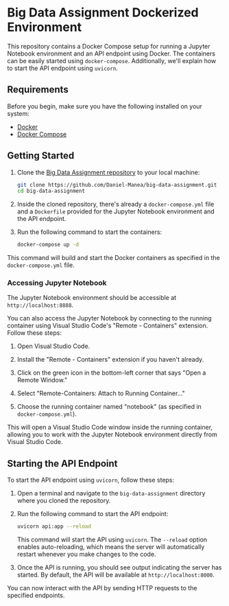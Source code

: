 # Big Data Assignment Dockerized Environment

This repository contains a Docker Compose setup for running a Jupyter Notebook environment and an API endpoint using Docker. The containers can be easily started using `docker-compose`. Additionally, we'll explain how to start the API endpoint using `uvicorn`.

## Requirements

Before you begin, make sure you have the following installed on your system:

- [Docker](https://www.docker.com/get-started)
- [Docker Compose](https://docs.docker.com/compose/install/)

## Getting Started

1. Clone the [Big Data Assignment repository](https://github.com/Daniel-Manea/big-data-assignment) to your local machine:

   ```bash
   git clone https://github.com/Daniel-Manea/big-data-assignment.git
   cd big-data-assignment
   ```

2. Inside the cloned repository, there's already a `docker-compose.yml` file and a `Dockerfile` provided for the Jupyter Notebook environment and the API endpoint.

3. Run the following command to start the containers:

   ```bash
   docker-compose up -d
   ```
   
This command will build and start the Docker containers as specified in the `docker-compose.yml` file.

### Accessing Jupyter Notebook

The Jupyter Notebook environment should be accessible at `http://localhost:8888`.

You can also access the Jupyter Notebook by connecting to the running container using Visual Studio Code's "Remote - Containers" extension. Follow these steps:

1. Open Visual Studio Code.

2. Install the "Remote - Containers" extension if you haven't already.

3. Click on the green icon in the bottom-left corner that says "Open a Remote Window."

4. Select "Remote-Containers: Attach to Running Container..."

5. Choose the running container named "notebook" (as specified in `docker-compose.yml`).

This will open a Visual Studio Code window inside the running container, allowing you to work with the Jupyter Notebook environment directly from Visual Studio Code.

## Starting the API Endpoint

To start the API endpoint using `uvicorn`, follow these steps:

1. Open a terminal and navigate to the `big-data-assignment` directory where you cloned the repository.

2. Run the following command to start the API endpoint:

   ```bash
   uvicorn api:app --reload
   ```

   This command will start the API using `uvicorn`. The `--reload` option enables auto-reloading, which means the server will automatically restart whenever you make changes to the code.

3. Once the API is running, you should see output indicating the server has started. By default, the API will be available at `http://localhost:8000`.

You can now interact with the API by sending HTTP requests to the specified endpoints.
